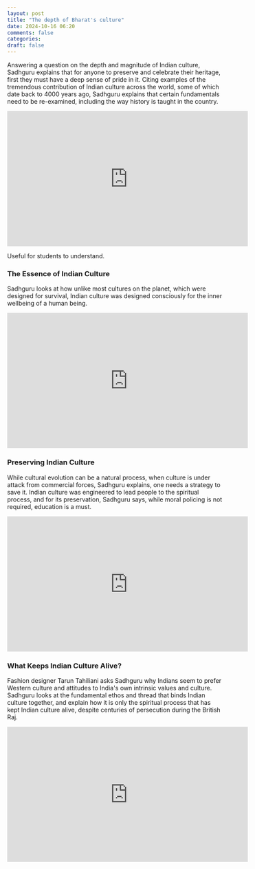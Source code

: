 ```yaml
---
layout: post
title: "The depth of Bharat's culture"
date: 2024-10-16 06:20
comments: false
categories:
draft: false
---
```


Answering a question on the depth and magnitude of Indian culture, Sadhguru explains that for anyone to preserve and celebrate their heritage, first they must have a deep sense of pride in it. Citing examples of the tremendous contribution of Indian culture across the world, some of which date back to 4000 years ago, Sadhguru explains that certain fundamentals need to be re-examined, including the way history is taught in the country.


<iframe width="560" height="315" src="https://www.youtube.com/embed/xTIKoD9E3ug?si=8laLae60Oh3HBgYn" title="YouTube video player" frameborder="0" allow="accelerometer; autoplay; clipboard-write; encrypted-media; gyroscope; picture-in-picture; web-share" referrerpolicy="strict-origin-when-cross-origin" allowfullscreen></iframe>

Useful for students to understand.


### The Essence of Indian Culture
Sadhguru looks at how unlike most cultures on the planet, which were designed for survival, Indian culture was designed consciously for the inner wellbeing of a human being.

<iframe width="560" height="315" src="https://www.youtube.com/embed/42SNpiK63A8?si=oJ8p3PkcWi4NzcTM" title="YouTube video player" frameborder="0" allow="accelerometer; autoplay; clipboard-write; encrypted-media; gyroscope; picture-in-picture; web-share" referrerpolicy="strict-origin-when-cross-origin" allowfullscreen></iframe>


### Preserving Indian Culture
While cultural evolution can be a natural process, when culture is under attack from commercial forces, Sadhguru explains, one needs a strategy to save it. Indian culture was engineered to lead people to the spiritual process, and for its preservation, Sadhguru says, while moral policing is not required, education is a must.

<iframe width="560" height="315" src="https://www.youtube.com/embed/ibeHh2tCcjU?si=HpfHogRRsbwhKSVi" title="YouTube video player" frameborder="0" allow="accelerometer; autoplay; clipboard-write; encrypted-media; gyroscope; picture-in-picture; web-share" referrerpolicy="strict-origin-when-cross-origin" allowfullscreen></iframe>

### What Keeps Indian Culture Alive?
Fashion designer Tarun Tahiliani asks Sadhguru why Indians seem to prefer Western culture and attitudes to India's own intrinsic values and culture. Sadhguru looks at the fundamental ethos and thread that binds Indian culture together, and explain how it is only the spiritual process that has kept Indian culture alive, despite centuries of persecution during the British Raj.

<iframe width="560" height="315" src="https://www.youtube.com/embed/J5y23zeh0Ew?si=si1CPsFOaEsIgB8i" title="YouTube video player" frameborder="0" allow="accelerometer; autoplay; clipboard-write; encrypted-media; gyroscope; picture-in-picture; web-share" referrerpolicy="strict-origin-when-cross-origin" allowfullscreen></iframe>